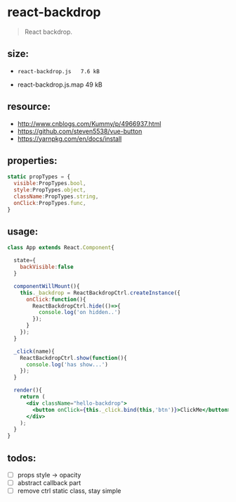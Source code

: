 # react-backdrop
> React backdrop.

## size:
+     react-backdrop.js   7.6 kB
+ react-backdrop.js.map    49 kB

## resource:
+ http://www.cnblogs.com/Kummy/p/4966937.html
+ https://github.com/steven5538/vue-button
+ https://yarnpkg.com/en/docs/install


## properties:
```javascript
static propTypes = {
  visible:PropTypes.bool,
  style:PropTypes.object,
  className:PropTypes.string,
  onClick:PropTypes.func,
}
```

## usage:
```jsx
class App extends React.Component{

  state={
    backVisible:false
  }

  componentWillMount(){
    this._backdrop = ReactBackdropCtrl.createInstance({
      onClick:function(){
        ReactBackdropCtrl.hide(()=>{
          console.log('on hidden..')
        });
      }
    });
  }

  _click(name){
    ReactBackdropCtrl.show(function(){
      console.log('has show...')
    });
  }

  render(){
    return (
      <div className="hello-backdrop">
        <button onClick={this._click.bind(this,'btn')}>ClickMe</button>
      </div>
    );
  }
}
```

## todos:
- [ ] props style -> opacity
- [ ] abstract callback part
- [ ] remove ctrl static class, stay simple

